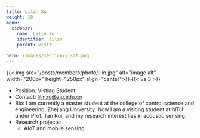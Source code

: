 ```yaml
---
title: Lilin Xu
weight: 19
menu:
  sidebar:
    name: Lilin Xu
    identifier: lilin
    parent: visit

hero: /images/section/visit.png
---
```

{{< img src="/posts/members/photo/lilin.jpg" alt="image alt" width="200px" height="250px" align="center">}}
{{< vs 3 >}}

- Position: Visting Student
- Contact: lilinxu@zju.edu.cn
- Bio: I am currently a master student at the college of control science and engineering, Zhejiang University. Now I am a visiting student at NTU under Prof. Tan Rui, and my research interest lies in acoustic sensing.
- Research projects:
  - AIoT and mobile sensing
